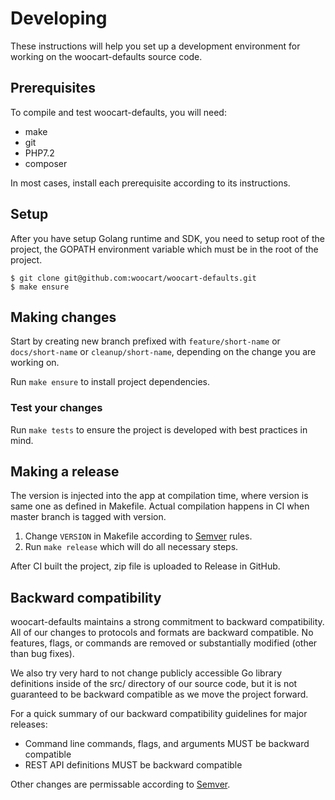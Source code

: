 # Developing

These instructions will help you set up a development environment for working on the woocart-defaults source code.

## Prerequisites

To compile and test woocart-defaults, you will need:

- make
- git
- PHP7.2
- composer

In most cases, install each prerequisite according to its instructions.

## Setup

After you have setup Golang runtime and SDK, you need to setup root of the project,
the GOPATH environment variable which must be in the root of the project.

```shell
$ git clone git@github.com:woocart/woocart-defaults.git
$ make ensure
```

## Making changes

Start by creating new branch prefixed with `feature/short-name` or `docs/short-name` or `cleanup/short-name`, depending on the change you are working on.

Run `make ensure` to install project dependencies.

### Test your changes

Run `make tests` to ensure the project is developed with best practices in mind.

## Making a release

The version is injected into the app at compilation time, where version is same one as defined in Makefile. Actual compilation happens in CI when master branch is tagged with version.

1. Change `VERSION` in Makefile according to [Semver](https://semver.org/) rules.
2. Run `make release` which will do all necessary steps.

After CI built the project, zip file is uploaded to Release in GitHub.

## Backward compatibility

woocart-defaults maintains a strong commitment to backward compatibility. All of our changes to protocols and formats are backward compatible. No features, flags, or commands are removed or substantially modified (other than bug fixes).

We also try very hard to not change publicly accessible Go library definitions inside of the src/ directory of our source code, but it is not guaranteed to be backward compatible as we move the project forward.

For a quick summary of our backward compatibility guidelines for major releases:

- Command line commands, flags, and arguments MUST be backward compatible
- REST API definitions MUST be backward compatible

Other changes are permissable according to [Semver](https://semver.org/).